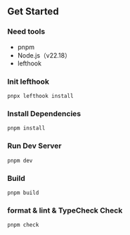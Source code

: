 ## Get Started

### Need tools

- pnpm
- Node.js（v22.18）
- lefthook

### Init lefthook

```
pnpx lefthook install
```

### Install Dependencies

```
pnpm install
```

### Run Dev Server

```
pnpm dev
```

### Build

```
pnpm build
```

### format & lint & TypeCheck Check

```
pnpm check
```